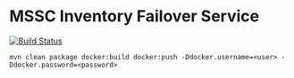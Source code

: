 # MSSC Inventory Failover Service

[![Build Status](https://travis-ci.com/shreeshasa/mssc-inventory-failover-service.svg?branch=master)](https://travis-ci.com/shreeshasa/mssc-inventory-failover-service)

```
mvn clean package docker:build docker:push -Ddocker.username=<user> -Ddocker.password=<password>
```